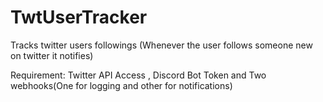 # TwtUserTracker
Tracks twitter users followings (Whenever the user follows someone new on twitter it notifies)

Requirement: Twitter API Access , Discord Bot Token and Two webhooks(One for logging and other for notifications) 
